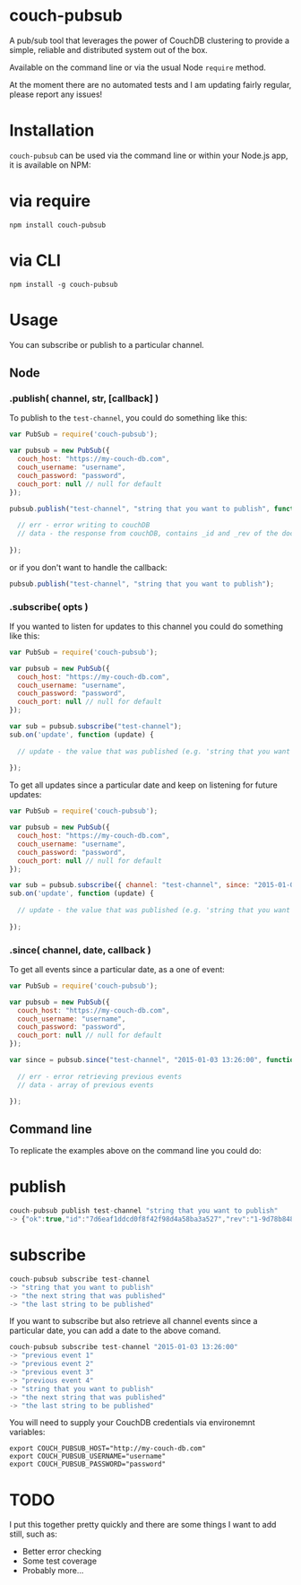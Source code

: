 # couch-pubsub

A pub/sub tool that leverages the power of CouchDB clustering to provide a simple, reliable and distributed system out of the box.

Available on the command line or via the usual Node `require` method.

At the moment there are no automated tests and I am updating fairly regular, please report any issues!

# Installation 

`couch-pubsub` can be used via the command line or within your Node.js app, it is available on NPM:


# via require

```
npm install couch-pubsub
```

# via CLI

```
npm install -g couch-pubsub
```

# Usage

You can subscribe or publish to a particular channel.

## Node

### .publish( channel, str, [callback] )
To publish to the `test-channel`, you could do something like this:

``` js
var PubSub = require('couch-pubsub');

var pubsub = new PubSub({
  couch_host: "https://my-couch-db.com",
  couch_username: "username",
  couch_password: "password",
  couch_port: null // null for default
});

pubsub.publish("test-channel", "string that you want to publish", function(err, data) {
  
  // err - error writing to couchDB
  // data - the response from couchDB, contains _id and _rev of the doc
  
});
```

or if you don't want to handle the callback:

``` js
pubsub.publish("test-channel", "string that you want to publish");
```

### .subscribe( opts )

If you wanted to listen for updates to this channel you could do something like this:

``` js
var PubSub = require('couch-pubsub');

var pubsub = new PubSub({
  couch_host: "https://my-couch-db.com",
  couch_username: "username",
  couch_password: "password",
  couch_port: null // null for default
});

var sub = pubsub.subscribe("test-channel");
sub.on('update', function (update) {
    
  // update - the value that was published (e.g. 'string that you want to publish' from above')
    
});
```

To get all updates since a particular date and keep on listening for future updates:

``` js
var PubSub = require('couch-pubsub');

var pubsub = new PubSub({
  couch_host: "https://my-couch-db.com",
  couch_username: "username",
  couch_password: "password",
  couch_port: null // null for default
});

var sub = pubsub.subscribe({ channel: "test-channel", since: "2015-01-03 13:26:00"});
sub.on('update', function (update) {
    
  // update - the value that was published (e.g. 'string that you want to publish' from above')
    
});
```
### .since( channel, date, callback )

To get all events since a particular date, as a one of event:

``` js
var PubSub = require('couch-pubsub');

var pubsub = new PubSub({
  couch_host: "https://my-couch-db.com",
  couch_username: "username",
  couch_password: "password",
  couch_port: null // null for default
});

var since = pubsub.since("test-channel", "2015-01-03 13:26:00", function(err, data) {
  
  // err - error retrieving previous events
  // data - array of previous events

});
```

## Command line

To replicate the examples above on the command line you could do:

# publish

``` js
couch-pubsub publish test-channel "string that you want to publish"
-> {"ok":true,"id":"7d6eaf1ddcd0f8f42f98d4a58ba3a527","rev":"1-9d78b84800709cf0d8446f2147c74d75"}
```

# subscribe

``` js
couch-pubsub subscribe test-channel
-> "string that you want to publish"
-> "the next string that was published"
-> "the last string to be published"
```

If you want to subscribe but also retrieve all channel events since a particular date, you can add a date to the above comand.

``` js
couch-pubsub subscribe test-channel "2015-01-03 13:26:00"
-> "previous event 1"
-> "previous event 2"
-> "previous event 3"
-> "previous event 4"
-> "string that you want to publish"
-> "the next string that was published"
-> "the last string to be published"
```

You will need to supply your CouchDB credentials via environemnt variables:

```
export COUCH_PUBSUB_HOST="http://my-couch-db.com"
export COUCH_PUBSUB_USERNAME="username"
export COUCH_PUBSUB_PASSWORD="password"
```

# TODO

I put this together pretty quickly and there are some things I want to add still, such as:

* Better error checking
* Some test coverage
* Probably more...